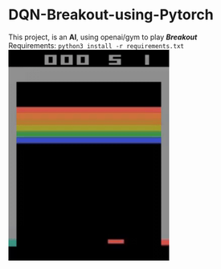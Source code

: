 # DQN-Breakout-using-Pytorch
This project, is an **AI**, using openai/gym to play ***Breakout*** <br />
Requirements: `python3 install -r requirements.txt`
![alt text](/Records/DQN_Breakout.gif)
